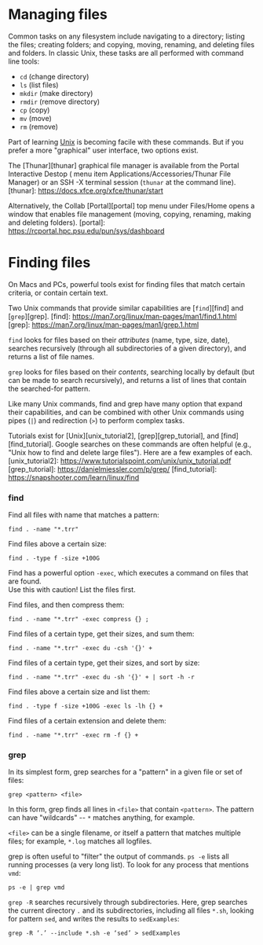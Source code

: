 # Managing files




Common tasks on any filesystem include 
navigating to a directory; listing the files; 
creating folders;
and copying, moving, renaming, and deleting files and folders.
In classic Unix, these tasks are all performed 
with command line tools: 

- `cd` (change directory)
- `ls` (list files) 
- `mkdir` (make directory)
- `rmdir` (remove directory)
- `cp` (copy)
-  `mv` (move)
-  `rm` (remove)

Part of learning [Unix](01_SystemOverview.md#roar-uses-unix)
is becoming facile with these commands.
But if you prefer a more "graphical" user interface,
two options exist.

The [Thunar][thunar] graphical file manager is available
from the Portal Interactive Destop
( menu item Applications/Accessories/Thunar File Manager)
or an SSH -X terminal session (`thunar` at the command line).
[thunar]: https://docs.xfce.org/xfce/thunar/start

Alternatively, the Collab [Portal][portal] top menu under Files/Home
opens a window that enables file management
(moving, copying, renaming, making and deleting folders).
[portal]: https://rcportal.hpc.psu.edu/pun/sys/dashboard

# Finding files

On Macs and PCs, powerful tools exist for finding files
that match certain criteria, or contain certain text.

Two Unix commands that provide similar capabilities 
are [`find`][find] and [`grep`][grep].
[find]: https://man7.org/linux/man-pages/man1/find.1.html
[grep]: https://man7.org/linux/man-pages/man1/grep.1.html

`find` looks for files based on their *attributes* (name, type, size, date),
searches recursively (through all subdirectories of a given directory),
and returns a list of file names.

`grep` looks for files based on their *contents*,
searching locally by default (but can be made to search recursively),
and returns a list of lines that contain the searched-for pattern.

Like many Unix commands, 
find and grep have many option that expand their capabilities,
and can be combined with other Unix commands 
using pipes (`|`) and redirection (`>`) to perform complex tasks.

Tutorials exist for [Unix][unix_tutorial2], 
[grep][grep_tutorial], and [find][find_tutorial].
Google searches on these commands are often helpful
(e.g., "Unix how to find and delete large files").
Here are a few examples of each.
[unix_tutorial2]: https://www.tutorialspoint.com/unix/unix_tutorial.pdf
[grep_tutorial]: https://danielmiessler.com/p/grep/
[find_tutorial]: https://snapshooter.com/learn/linux/find

### find

Find all files with name that matches a pattern:
```
find . -name "*.trr"
```

Find files above a certain size:
```
find . -type f -size +100G
```

Find has a powerful option `-exec`,
which executes a command on files that are found.  
Use this with caution!  List the files first.

Find files, and then compress them:
```
find . -name "*.trr" -exec compress {} ; 
```

Find files of a certain type, get their sizes, and sum them:
```
find . -name "*.trr" -exec du -csh '{}' +
```

Find files of a certain type, get their sizes, and sort by size:
```
find . -name "*.trr" -exec du -sh '{}' + | sort -h -r
```

Find files above a certain size and list them: 
```
find . -type f -size +100G -exec ls -lh {} +
```

Find files of a certain extension and delete them: 
```
find . -name "*.trr" -exec rm -f {} +
```

### grep

In its simplest form, grep searches for a "pattern"
in a given file or set of files:
```
grep <pattern> <file>
```

In this form, grep finds all lines in `<file>` that contain `<pattern>`.
The pattern can have "wildcards" -- `*` matches anything, for example.

`<file>` can be a single filename, or itself a pattern
that matches multiple files; for example, `*.log` matches all logfiles.

grep is often useful to "filter" the output of commands.
`ps -e` lists all running processes (a very long list).
To look for any process that mentions `vmd`:
```
ps -e | grep vmd
```
`grep -R` searches recursively through subdirectories.
Here, grep searches the current directory `.` and its subdirectories,
including all files `*.sh`, looking for pattern `sed`, 
and writes the results to `sedExamples`: 
```
grep -R ‘.’ --include *.sh -e ‘sed’ > sedExamples
```
